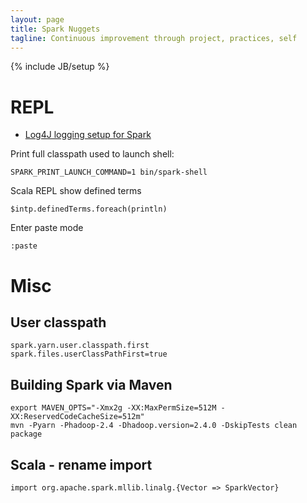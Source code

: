 ```yaml
---
layout: page
title: Spark Nuggets
tagline: Continuous improvement through project, practices, self
---
```

{% include JB/setup %}

# REPL

* [Log4J logging setup for Spark](http://stackoverflow.com/questions/25193488/how-to-turn-off-info-logging-in-pyspark)

Print full classpath used to launch shell:
     
    SPARK_PRINT_LAUNCH_COMMAND=1 bin/spark-shell

Scala REPL show defined terms
   
    $intp.definedTerms.foreach(println)

Enter paste mode

    :paste
    
# Misc

## User classpath
    spark.yarn.user.classpath.first
    spark.files.userClassPathFirst=true
    
## Building Spark via Maven

    export MAVEN_OPTS="-Xmx2g -XX:MaxPermSize=512M -XX:ReservedCodeCacheSize=512m"
    mvn -Pyarn -Phadoop-2.4 -Dhadoop.version=2.4.0 -DskipTests clean package

## Scala - rename import

    import org.apache.spark.mllib.linalg.{Vector => SparkVector}
